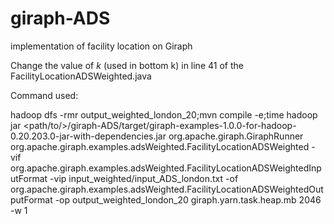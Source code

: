 giraph-ADS
==========

implementation of facility location on Giraph

Change the value of $k$ (used in bottom k) in line 41 of the FacilityLocationADSWeighted.java

Command used:

hadoop dfs -rmr output_weighted_london_20;mvn compile -e;time hadoop jar <path/to/>/giraph-ADS/target/giraph-examples-1.0.0-for-hadoop-0.20.203.0-jar-with-dependencies.jar org.apache.giraph.GiraphRunner org.apache.giraph.examples.adsWeighted.FacilityLocationADSWeighted -vif org.apache.giraph.examples.adsWeighted.FacilityLocationADSWeightedInputFormat -vip input_weighted/input_ADS_london.txt -of org.apache.giraph.examples.adsWeighted.FacilityLocationADSWeightedOutputFormat -op output_weighted_london_20 giraph.yarn.task.heap.mb 2046 -w 1
